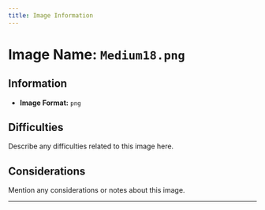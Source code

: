 ```yaml
---
title: Image Information
---
```


# Image Name: `Medium18.png`

## Information

- **Image Format:** `png`

## Difficulties

Describe any difficulties related to this image here.

## Considerations

Mention any considerations or notes about this image.

---
